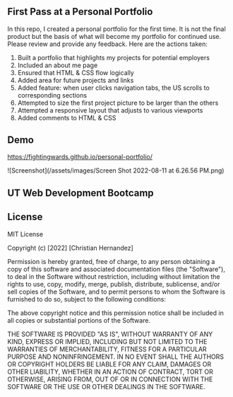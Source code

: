 # <Personal Portfolio>

## First Pass at a Personal Portfolio

In this repo, I created a personal portfolio for the first time. It is not the final product but the basis of what will become my portfolio for continued use. Please review and provide any feedback. Here are the actions taken:

1. Built a portfolio that highlights my projects for potential employers
2. Included an about me page
3. Ensured that HTML & CSS flow logically
4. Added area for future projects and links
5. Added feature: when user clicks navigation tabs, the US scrolls to corresponding sections
6. Attempted to size the first project picture to be larger than the others
7. Attempted a responsive layout that adjusts to various viewports
8. Added comments to HTML & CSS

## Demo

https://fightingwards.github.io/personal-portfolio/

![Screenshot](/assets/images/Screen Shot 2022-08-11 at 6.26.56 PM.png)

## UT Web Development Bootcamp

## License

MIT License

Copyright (c) [2022] [Christian Hernandez]

Permission is hereby granted, free of charge, to any person obtaining a copy of this software and associated documentation files (the "Software"), to deal in the Software without restriction, including without limitation the rights to use, copy, modify, merge, publish, distribute, sublicense, and/or sell copies of the Software, and to permit persons to whom the Software is furnished to do so, subject to the following conditions:

The above copyright notice and this permission notice shall be included in all copies or substantial portions of the Software.

THE SOFTWARE IS PROVIDED "AS IS", WITHOUT WARRANTY OF ANY KIND, EXPRESS OR IMPLIED, INCLUDING BUT NOT LIMITED TO THE WARRANTIES OF MERCHANTABILITY, FITNESS FOR A PARTICULAR PURPOSE AND NONINFRINGEMENT. IN NO EVENT SHALL THE AUTHORS OR COPYRIGHT HOLDERS BE LIABLE FOR ANY CLAIM, DAMAGES OR OTHER LIABILITY, WHETHER IN AN ACTION OF CONTRACT, TORT OR OTHERWISE, ARISING FROM, OUT OF OR IN CONNECTION WITH THE SOFTWARE OR THE USE OR OTHER DEALINGS IN THE SOFTWARE.
